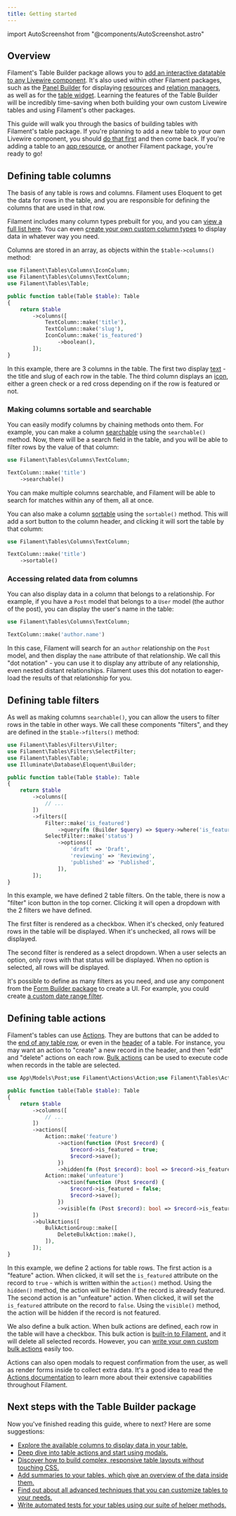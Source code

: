 ```yaml
---
title: Getting started
---
```

import AutoScreenshot from "@components/AutoScreenshot.astro"

## Overview

Filament's Table Builder package allows you to [add an interactive datatable to any Livewire component](adding-a-table-to-a-livewire-component). It's also used within other Filament packages, such as the [Panel Builder](../panels) for displaying [resources](../panels/resources/getting-started) and [relation managers](../panels/resources/relation-managers), as well as for the [table widget](../panels/dashboard#table-widgets). Learning the features of the Table Builder will be incredibly time-saving when both building your own custom Livewire tables and using Filament's other packages.

This guide will walk you through the basics of building tables with Filament's table package. If you're planning to add a new table to your own Livewire component, you should [do that first](adding-a-table-to-a-livewire-component) and then come back. If you're adding a table to an [app resource](../panels/resources/getting-started), or another Filament package, you're ready to go!

## Defining table columns

The basis of any table is rows and columns. Filament uses Eloquent to get the data for rows in the table, and you are responsible for defining the columns that are used in that row.

Filament includes many column types prebuilt for you, and you can [view a full list here](columns/getting-started#available-columns). You can even [create your own custom column types](columns/custom) to display data in whatever way you need.

Columns are stored in an array, as objects within the `$table->columns()` method:

```php
use Filament\Tables\Columns\IconColumn;
use Filament\Tables\Columns\TextColumn;
use Filament\Tables\Table;

public function table(Table $table): Table
{
    return $table
        ->columns([
            TextColumn::make('title'),
            TextColumn::make('slug'),
            IconColumn::make('is_featured')
                ->boolean(),
        ]);
}
```

<AutoScreenshot name="tables/getting-started/columns" alt="Table with columns" version="3.x" />

In this example, there are 3 columns in the table. The first two display [text](columns/text) - the title and slug of each row in the table. The third column displays an [icon](columns/icon), either a green check or a red cross depending on if the row is featured or not.

### Making columns sortable and searchable

You can easily modify columns by chaining methods onto them. For example, you can make a column [searchable](columns/getting-started#searching) using the `searchable()` method. Now, there will be a search field in the table, and you will be able to filter rows by the value of that column:

```php
use Filament\Tables\Columns\TextColumn;

TextColumn::make('title')
    ->searchable()
```

<AutoScreenshot name="tables/getting-started/searchable-columns" alt="Table with searchable column" version="3.x" />

You can make multiple columns searchable, and Filament will be able to search for matches within any of them, all at once.

You can also make a column [sortable](columns/getting-started#sorting) using the `sortable()` method. This will add a sort button to the column header, and clicking it will sort the table by that column:

```php
use Filament\Tables\Columns\TextColumn;

TextColumn::make('title')
    ->sortable()
```

<AutoScreenshot name="tables/getting-started/sortable-columns" alt="Table with sortable column" version="3.x" />

### Accessing related data from columns

You can also display data in a column that belongs to a relationship. For example, if you have a `Post` model that belongs to a `User` model (the author of the post), you can display the user's name in the table:

```php
use Filament\Tables\Columns\TextColumn;

TextColumn::make('author.name')
```

<AutoScreenshot name="tables/getting-started/relationship-columns" alt="Table with relationship column" version="3.x" />

In this case, Filament will search for an `author` relationship on the `Post` model, and then display the `name` attribute of that relationship. We call this "dot notation" - you can use it to display any attribute of any relationship, even nested distant relationships. Filament uses this dot notation to eager-load the results of that relationship for you.

## Defining table filters

As well as making columns `searchable()`, you can allow the users to filter rows in the table in other ways. We call these components "filters", and they are defined in the `$table->filters()` method:

```php
use Filament\Tables\Filters\Filter;
use Filament\Tables\Filters\SelectFilter;
use Filament\Tables\Table;
use Illuminate\Database\Eloquent\Builder;

public function table(Table $table): Table
{
    return $table
        ->columns([
            // ...
        ])
        ->filters([
            Filter::make('is_featured')
                ->query(fn (Builder $query) => $query->where('is_featured', true)),
            SelectFilter::make('status')
                ->options([
                    'draft' => 'Draft',
                    'reviewing' => 'Reviewing',
                    'published' => 'Published',
                ]),
        ]);
}
```

<AutoScreenshot name="tables/getting-started/filters" alt="Table with filters" version="3.x" />

In this example, we have defined 2 table filters. On the table, there is now a "filter" icon button in the top corner. Clicking it will open a dropdown with the 2 filters we have defined.

The first filter is rendered as a checkbox. When it's checked, only featured rows in the table will be displayed. When it's unchecked, all rows will be displayed.

The second filter is rendered as a select dropdown. When a user selects an option, only rows with that status will be displayed. When no option is selected, all rows will be displayed.

It's possible to define as many filters as you need, and use any component from the [Form Builder package](../forms) to create a UI. For example, you could create [a custom date range filter](../filters/custom).

## Defining table actions

Filament's tables can use [Actions](../actions/overview). They are buttons that can be added to the [end of any table row](actions#row-actions), or even in the [header](actions#header-actions) of a table. For instance, you may want an action to "create" a new record in the header, and then "edit" and "delete" actions on each row. [Bulk actions](actions#bulk-actions) can be used to execute code when records in the table are selected.

```php
use App\Models\Post;use Filament\Actions\Action;use Filament\Tables\Actions\BulkActionGroup;use Filament\Tables\Actions\DeleteBulkAction;

public function table(Table $table): Table
{
    return $table
        ->columns([
            // ...
        ])
        ->actions([
            Action::make('feature')
                ->action(function (Post $record) {
                    $record->is_featured = true;
                    $record->save();
                })
                ->hidden(fn (Post $record): bool => $record->is_featured),
            Action::make('unfeature')
                ->action(function (Post $record) {
                    $record->is_featured = false;
                    $record->save();
                })
                ->visible(fn (Post $record): bool => $record->is_featured),
        ])
        ->bulkActions([
            BulkActionGroup::make([
                DeleteBulkAction::make(),
            ]),
        ]);
}
```

<AutoScreenshot name="tables/getting-started/actions" alt="Table with actions" version="3.x" />

In this example, we define 2 actions for table rows. The first action is a "feature" action. When clicked, it will set the `is_featured` attribute on the record to `true` - which is written within the `action()` method. Using the `hidden()` method, the action will be hidden if the record is already featured. The second action is an "unfeature" action. When clicked, it will set the `is_featured` attribute on the record to `false`. Using the `visible()` method, the action will be hidden if the record is not featured.

We also define a bulk action. When bulk actions are defined, each row in the table will have a checkbox. This bulk action is [built-in to Filament](../actions/prebuilt-actions/delete#bulk-delete), and it will delete all selected records. However, you can [write your own custom bulk actions](actions#bulk-actions) easily too.

<AutoScreenshot name="tables/getting-started/actions-modal" alt="Table with action modal open" version="3.x" />

Actions can also open modals to request confirmation from the user, as well as render forms inside to collect extra data. It's a good idea to read the [Actions documentation](../actions/overview) to learn more about their extensive capabilities throughout Filament.

## Next steps with the Table Builder package

Now you've finished reading this guide, where to next? Here are some suggestions:

- [Explore the available columns to display data in your table.](columns/getting-started#available-columns)
- [Deep dive into table actions and start using modals.](actions)
- [Discover how to build complex, responsive table layouts without touching CSS.](layout)
- [Add summaries to your tables, which give an overview of the data inside them.](summaries)
- [Find out about all advanced techniques that you can customize tables to your needs.](advanced)
- [Write automated tests for your tables using our suite of helper methods.](testing)
